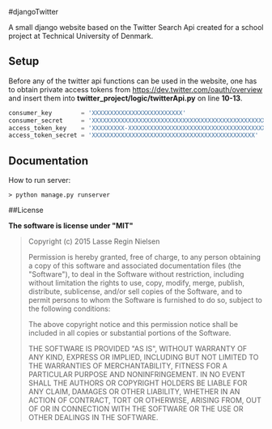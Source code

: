 #djangoTwitter

A small django website based on the Twitter Search Api created for a school project at Technical University of Denmark.

## Setup

Before any of the twitter api functions can be used in the website, one has to obtain private access tokens from https://dev.twitter.com/oauth/overview and insert them into **twitter_project/logic/twitterApi.py** on line **10-13**.

```python
consumer_key        = 'XXXXXXXXXXXXXXXXXXXXXXXXX'
consumer_secret     = 'XXXXXXXXXXXXXXXXXXXXXXXXXXXXXXXXXXXXXXXXXXXXXXXXXX'
access_token_key    = 'XXXXXXXXX-XXXXXXXXXXXXXXXXXXXXXXXXXXXXXXXXXXXXXXXX'
access_token_secret = 'XXXXXXXXXXXXXXXXXXXXXXXXXXXXXXXXXXXXXXXXXXXXX'
```

## Documentation

How to run server:

```
> python manage.py runserver
```

##License

**The software is license under "MIT"**

> Copyright (c) 2015 Lasse Regin Nielsen
>
> Permission is hereby granted, free of charge, to any person obtaining a copy
> of this software and associated documentation files (the "Software"), to deal
> in the Software without restriction, including without limitation the rights
> to use, copy, modify, merge, publish, distribute, sublicense, and/or sell
> copies of the Software, and to permit persons to whom the Software is
> furnished to do so, subject to the following conditions:
>
> The above copyright notice and this permission notice shall be included in all
> copies or substantial portions of the Software.
>
> THE SOFTWARE IS PROVIDED "AS IS", WITHOUT WARRANTY OF ANY KIND, EXPRESS OR
> IMPLIED, INCLUDING BUT NOT LIMITED TO THE WARRANTIES OF MERCHANTABILITY,
> FITNESS FOR A PARTICULAR PURPOSE AND NONINFRINGEMENT. IN NO EVENT SHALL THE
> AUTHORS OR COPYRIGHT HOLDERS BE LIABLE FOR ANY CLAIM, DAMAGES OR OTHER
> LIABILITY, WHETHER IN AN ACTION OF CONTRACT, TORT OR OTHERWISE, ARISING FROM,
> OUT OF OR IN CONNECTION WITH THE SOFTWARE OR THE USE OR OTHER DEALINGS IN THE
> SOFTWARE.
